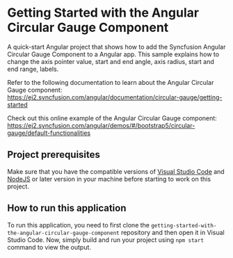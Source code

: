 # Getting Started with the Angular Circular Gauge Component
A quick-start Angular project that shows how to add the Syncfusion Angular Circular Gauge Component to a Angular app. This sample explains how to change the axis pointer value, start and end angle, axis radius, start and end range, labels.
   
Refer to the following documentation to learn about the Angular Circular Gauge component: 
https://ej2.syncfusion.com/angular/documentation/circular-gauge/getting-started

Check out this online example of the Angular Circular Gauge component:
https://ej2.syncfusion.com/angular/demos/#/bootstrap5/circular-gauge/default-functionalities 

## Project prerequisites
Make sure that you have the compatible versions of [Visual Studio Code](https://code.visualstudio.com/download ) and [NodeJS](https://nodejs.org/en/download) or later version in your machine before starting to work on this project.

## How to run this application
To run this application, you need to first clone the `getting-started-with-the-angular-circular-gauge-component` repository and then open it in Visual Studio Code. Now, simply build and run your project using `npm start` command to view the output.